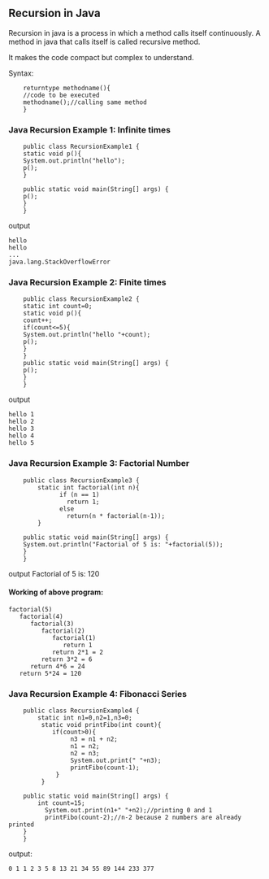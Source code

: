 ## Recursion in Java

Recursion in java is a process in which a method calls itself continuously. A method in java that calls itself is called recursive method.

It makes the code compact but complex to understand.

Syntax:

```
    returntype methodname(){  
    //code to be executed  
    methodname();//calling same method  
    }  
```

### Java Recursion Example 1: Infinite times

```
    public class RecursionExample1 {  
    static void p(){  
    System.out.println("hello");  
    p();  
    }  
      
    public static void main(String[] args) {  
    p();  
    }  
    }  
```

output

```
hello
hello
...
java.lang.StackOverflowError
```

### Java Recursion Example 2: Finite times

```
    public class RecursionExample2 {  
    static int count=0;  
    static void p(){  
    count++;  
    if(count<=5){  
    System.out.println("hello "+count);  
    p();  
    }  
    }  
    public static void main(String[] args) {  
    p();  
    }  
    }  
```

output

    hello 1
    hello 2
    hello 3
    hello 4
    hello 5


### Java Recursion Example 3: Factorial Number

```
    public class RecursionExample3 {  
        static int factorial(int n){      
              if (n == 1)      
                return 1;      
              else      
                return(n * factorial(n-1));      
        }      
      
    public static void main(String[] args) {  
    System.out.println("Factorial of 5 is: "+factorial(5));  
    }  
    }  
```

output Factorial of 5 is: 120

#### Working of above program:

```
factorial(5) 
   factorial(4) 
      factorial(3) 
         factorial(2) 
            factorial(1) 
               return 1 
            return 2*1 = 2 
         return 3*2 = 6 
      return 4*6 = 24 
   return 5*24 = 120
```

### Java Recursion Example 4: Fibonacci Series

```
    public class RecursionExample4 {  
        static int n1=0,n2=1,n3=0;      
         static void printFibo(int count){      
            if(count>0){      
                 n3 = n1 + n2;      
                 n1 = n2;      
                 n2 = n3;      
                 System.out.print(" "+n3);     
                 printFibo(count-1);      
             }      
         }        
      
    public static void main(String[] args) {  
        int count=15;      
          System.out.print(n1+" "+n2);//printing 0 and 1      
          printFibo(count-2);//n-2 because 2 numbers are already printed     
    }  
    }  
```

output:

    0 1 1 2 3 5 8 13 21 34 55 89 144 233 377




